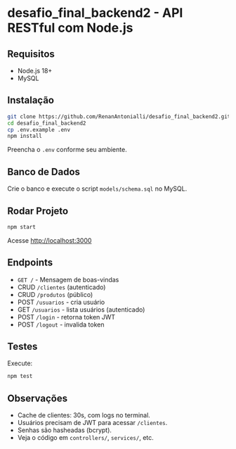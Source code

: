 # desafio_final_backend2 - API RESTful com Node.js

## Requisitos

- Node.js 18+
- MySQL

## Instalação

```bash
git clone https://github.com/RenanAntonialli/desafio_final_backend2.git
cd desafio_final_backend2
cp .env.example .env
npm install
```

Preencha o `.env` conforme seu ambiente.

## Banco de Dados

Crie o banco e execute o script `models/schema.sql` no MySQL.

## Rodar Projeto

```bash
npm start
```

Acesse [http://localhost:3000](http://localhost:3000)

## Endpoints

- `GET /` - Mensagem de boas-vindas
- CRUD `/clientes` (autenticado)
- CRUD `/produtos` (público)
- POST `/usuarios` - cria usuário
- GET `/usuarios` - lista usuários (autenticado)
- POST `/login` - retorna token JWT
- POST `/logout` - invalida token

## Testes

Execute:

```bash
npm test
```

## Observações

- Cache de clientes: 30s, com logs no terminal.
- Usuários precisam de JWT para acessar `/clientes`.
- Senhas são hasheadas (bcrypt).
- Veja o código em `controllers/`, `services/`, etc.
